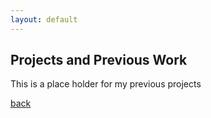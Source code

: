 ```yaml
---
layout: default
---
```


## Projects and Previous Work


This is a place holder for my previous projects

[back](./)

